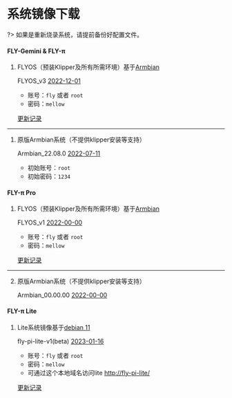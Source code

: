 # 系统镜像下载

?> 如果是重新烧录系统，请提前备份好配置文件。

<!-- tabs:start -->

#### **FLY-Gemini & FLY-π**

1. FLYOS（预装Klipper及所有所需环境）基于[Armbian](https://www.armbian.com/)

    FLYOS_v3  [2022-12-01](https://cdn.mellow.klipper.cn/IMG/Build/FLY-v3.0_Flygemini_bullseye_current_5.10.85.img.xz)
    * 账号：`fly` 或者 `root`
    * 密码：`mellow`

    [更新记录](introduction/systemupdatelog_gemini.md)

----

1. 原版Armbian系统（不提供klipper安装等支持）

    Armbian_22.08.0  [2022-07-11](https://cdn.mellow.klipper.cn/IMG/Release/Armbian_22.08.0-trunk_Flypiv1_bullseye_current_5.15.52.img.xz)

    * 初始账号：`root`
    * 初始密码：`1234`

#### **FLY-π Pro**

1. FLYOS（预装Klipper及所有所需环境）基于[Armbian](https://www.armbian.com/)

    FLYOS_v1  [2022-00-00]()

    * 账号：`fly` 或者 `root`
    * 密码：`mellow`

    [更新记录](introduction/systemupdatelog_pipro.md)

----

2. 原版Armbian系统（不提供klipper安装等支持）

    Armbian_00.00.00  [2022-00-00]()



#### **FLY-π Lite**

1. Lite系统镜像基于[debian 11](https://www.debian.org/)

    fly-pi-lite-v1(beta)  [2023-01-16](https://cdn.mellow.klipper.cn/IMG/Build/fly-pi-lite-v1.img.xz)
    * 账号：`fly` 或者 `root`
    * 密码：`mellow`
    * 可通过这个本地域名访问lite [http://fly-pi-lite/](http://fly-pi-lite/)

    [更新记录](introduction/systemupdatelog_lite.md)

<!-- tabs:end -->

